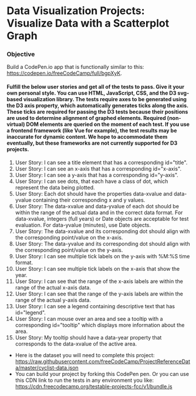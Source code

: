 # Data Visualization Projects: Visualize Data with a Scatterplot Graph

### Objective

Build a CodePen.io app that is functionally similar to this: https://codepen.io/freeCodeCamp/full/bgpXyK.

#### Fulfill the below user stories and get all of the tests to pass. Give it your own personal style. You can use HTML, JavaScript, CSS, and the D3 svg-based visualization library. The tests require axes to be generated using the D3 axis property, which automatically generates ticks along the axis. These ticks are required for passing the D3 tests because their positions are used to determine alignment of graphed elements. Required (non-virtual) DOM elements are queried on the moment of each test. If you use a frontend framework (like Vue for example), the test results may be inaccurate for dynamic content. We hope to accommodate them eventually, but these frameworks are not currently supported for D3 projects.

1. User Story: I can see a title element that has a corresponding id="title".
2. User Story: I can see an x-axis that has a corresponding id="x-axis".
3. User Story: I can see a y-axis that has a corresponding id="y-axis".
4. User Story: I can see dots, that each have a class of dot, which represent the data being plotted.
5. User Story: Each dot should have the properties data-xvalue and data-yvalue containing their corresponding x and y values.
6. User Story: The data-xvalue and data-yvalue of each dot should be within the range of the actual data and in the correct data format. For data-xvalue, integers (full years) or Date objects are acceptable for test evaluation. For data-yvalue (minutes), use Date objects.
7. User Story: The data-xvalue and its corresponding dot should align with the corresponding point/value on the x-axis.
8. User Story: The data-yvalue and its corresponding dot should align with the corresponding point/value on the y-axis.
9. User Story: I can see multiple tick labels on the y-axis with %M:%S time format.
10. User Story: I can see multiple tick labels on the x-axis that show the year.
11. User Story: I can see that the range of the x-axis labels are within the range of the actual x-axis data.
12. User Story: I can see that the range of the y-axis labels are within the range of the actual y-axis data.
13. User Story: I can see a legend containing descriptive text that has id="legend".
14. User Story: I can mouse over an area and see a tooltip with a corresponding id="tooltip" which displays more information about the area.
15. User Story: My tooltip should have a data-year property that corresponds to the data-xvalue of the active area.

* Here is the dataset you will need to complete this project: https://raw.githubusercontent.com/freeCodeCamp/ProjectReferenceData/master/cyclist-data.json
* You can build your project by forking this CodePen pen. Or you can use this CDN link to run the tests in any environment you like: https://cdn.freecodecamp.org/testable-projects-fcc/v1/bundle.js
